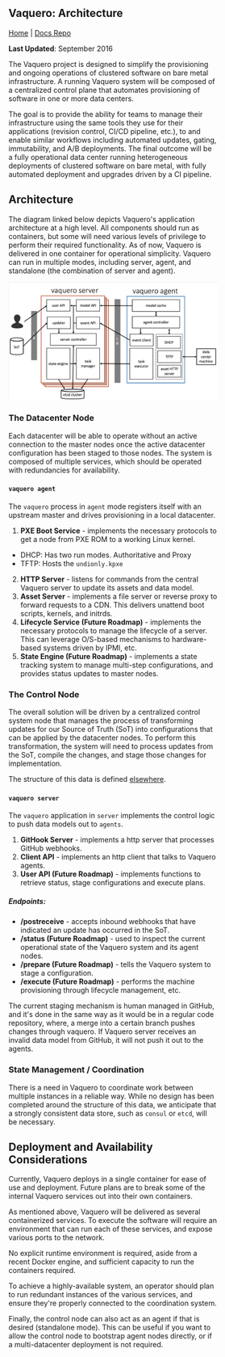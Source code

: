 <head>
      <meta charset="UTF-8">
      <!--[if IE]><meta http-equiv="X-UA-Compatible" content="IE=edge"><![endif]-->
      <meta name="viewport" content="width=device-width, initial-scale=1.0">
      <title>Vaquero Architecture</title>
      <link rel="stylesheet" type="text/css" href="../doc.css">
      <link rel="stylesheet" href="https://fonts.googleapis.com/css?family=Open+Sans:300,300italic,400,400italic,600,600italic%7CNoto+Serif:400,400italic,700,700italic%7CDroid+Sans+Mono:400">
      <style>
        .markdown-body {
          box-sizing: border-box;
          min-width: 200px;
          max-width: 1400px;
          margin: 0 auto;
          padding: 45px;
        }
      </style>
</head><article class="markdown-body">

# Vaquero: Architecture
[Home](https://ciscocloud.github.io/vaquero-docs/) | [Docs Repo](https://github.com/CiscoCloud/vaquero-docs/tree/master)

**Last Updated**: September 2016

The Vaquero project is designed to simplify the provisioning and ongoing operations of clustered software on bare metal infrastructure. A running Vaquero system will be composed of a centralized control plane that automates provisioning of software in one or more data centers.

The goal is to provide the ability for teams to manage their infrastructure using the same tools they use for their applications (revision control, CI/CD pipeline, etc.), to and enable similar workflows including automated updates, gating, immutability, and A/B deployments. The final outcome will be a fully operational data center running heterogeneous deployments of clustered software on bare metal, with fully automated deployment and upgrades driven by a CI pipeline.

## Architecture

The diagram linked below depicts Vaquero's application architecture at a high level. All components should run as containers, but some will need various levels of privilege to perform their required functionality. As of now, Vaquero is delivered in one container for operational simplicity. Vaquero can run in multiple modes, including server, agent, and standalone (the combination of server and agent).

![](nov16Arch.png)

### The Datacenter Node

Each datacenter will be able to operate without an active connection to the master nodes once the active datacenter configuration has been staged to those nodes. The system is composed of multiple services, which should be operated with redundancies for availability.

#### `vaquero agent`

The `vaquero` process in `agent` mode registers itself with an upstream master and drives provisioning in a local datacenter.

1. **PXE Boot Service** - implements the necessary protocols to get a node from PXE ROM to a working Linux kernel.
  - DHCP: Has two run modes. Authoritative and Proxy
  - TFTP: Hosts the `undionly.kpxe`
2. **HTTP Server** - listens for commands from the central Vaquero server to update its assets and data model.
3. **Asset Server** - implements a file server or reverse proxy to forward requests to a CDN. This delivers unattend boot scripts, kernels, and initrds.
4. **Lifecycle Service (Future Roadmap)** - implements the necessary protocols to manage the lifecycle of a server. This can leverage O/S-based mechanisms to hardware-based systems driven by IPMI, etc.
5. **State Engine (Future Roadmap)** - implements a state tracking system to manage multi-step configurations, and provides status updates to master nodes.

### The Control Node

The overall solution will be driven by a centralized control system node that manages the process of transforming updates for our Source of Truth (SoT) into configurations that can be applied by the datacenter nodes. To perform this transformation, the system will need to process updates from the SoT, compile the changes, and stage those changes for implementation.

The structure of this data is defined [elsewhere](data-model-howto.html).

#### `vaquero server`

The `vaquero` application in `server` implements the control logic to push data models out to `agents`.

1. **GitHook Server** - implements a http server that processes GitHub webhooks.
2. **Client API** - implements an http client that talks to Vaquero agents.
3. **User API (Future Roadmap)** - implements functions to retrieve status, stage configurations and execute plans.


##### Endpoints:
* **/postreceive** - accepts inbound webhooks that have indicated an update has occurred in the SoT.
* **/status (Future Roadmap)** - used to inspect the current operational state of the Vaquero system and its agent nodes.
* **/prepare (Future Roadmap)** - tells the Vaquero system to stage a configuration.
* **/execute (Future Roadmap)** - performs the machine provisioning through lifecycle management, etc.

The current staging mechanism is human managed in GitHub, and it's done in the same way as it would be in a regular code repository, where, a merge into a certain branch pushes changes through vaquero. If Vaquero server receives an invalid data model from GitHub, it will not push it out to the agents.

### State Management / Coordination

There is a need in Vaquero to coordinate work between multiple instances in a reliable way. While no design has been completed around the structure of this data, we anticipate that a strongly consistent data store, such as `consul` or `etcd`, will be necessary.

## Deployment and Availability Considerations

Currently, Vaquero deploys in a single container for ease of use and deployment. Future plans are to break some of the internal Vaquero services out into their own containers.

As mentioned above, Vaquero will be delivered as several containerized services. To execute the software will require an environment that can run each of these services, and expose various ports to the network.

No explicit runtime environment is required, aside from a recent Docker engine, and sufficient capacity to run the containers required.

To achieve a highly-available system, an operator should plan to run redundant instances of the various services, and ensure they're properly connected to the coordination system.

Finally, the control node can also act as an agent if that is desired (standalone mode). This can be useful if you want to allow the control node to bootstrap agent nodes directly, or if a multi-datacenter deployment is not required.
